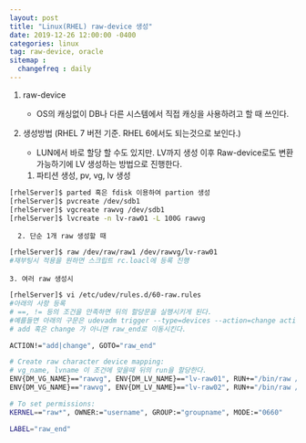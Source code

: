 ```yaml
---
layout: post
title: "Linux(RHEL) raw-device 생성"
date: 2019-12-26 12:00:00 -0400
categories: linux
tag: raw-device, oracle
sitemap :
  changefreq : daily
---
```


1. raw-device 
    - OS의 캐싱없이 DB나 다른 시스템에서 직접 캐싱을 사용하려고 할 때 쓰인다.

2. 생성방법 (RHEL 7 버전 기준. RHEL 6에서도 되는것으로 보인다.)
    - LUN에서 바로 할당 할 수도 있지만. LV까지 생성 이후 Raw-device로도 변환 가능하기에 LV 생성하는 방법으로 진행한다.
    
    1. 파티션 생성, pv, vg, lv 생성
```bash
[rhelServer]$ parted 혹은 fdisk 이용하여 partion 생성
[rhelServer]$ pvcreate /dev/sdb1
[rhelServer]$ vgcreate rawvg /dev/sdb1
[rhelServer]$ lvcreate -n lv-raw01 -L 100G rawvg
```
      2. 단순 1개 raw 생성할 때
```bash
[rhelServer]$ raw /dev/raw/raw1 /dev/rawvg/lv-raw01
#재부팅시 적용을 원하면 스크립트 rc.loacl에 등록 진행
```
    3. 여러 raw 생성시 
```bash
[rhelServer]$ vi /etc/udev/rules.d/60-raw.rules
#아래의 사항 등록
# ==, != 등의 조건을 만족하면 뒤의 할당문을 실행시키게 된다. 
#예를들면 아래의 구문은 udevadm trigger --type=devices --action=change action 부분이 
# add 혹은 change 가 아니면 raw_end로 이동시킨다.

ACTION!="add|change", GOTO="raw_end" 

# Create raw character device mapping: 
# vg_name, lvname 이 조건에 맞을때 뒤의 run을 할당한다. 
ENV{DM_VG_NAME}=="rawvg", ENV{DM_LV_NAME}=="lv-raw01", RUN+="/bin/raw /dev/raw/raw1 %N"
ENV{DM_VG_NAME}=="rawvg", ENV{DM_LV_NAME}=="lv-raw02", RUN+="/bin/raw /dev/raw/raw2 %N"

# To set permissions: 
KERNEL=="raw*", OWNER:="username", GROUP:="groupname", MODE:="0660"

LABEL="raw_end"

```

